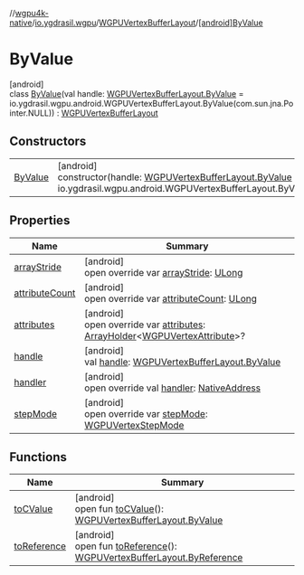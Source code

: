 //[wgpu4k-native](../../../../index.md)/[io.ygdrasil.wgpu](../../index.md)/[WGPUVertexBufferLayout](../index.md)/[[android]ByValue](index.md)

# ByValue

[android]\
class [ByValue](index.md)(val handle: [WGPUVertexBufferLayout.ByValue](../../../io.ygdrasil.wgpu.android/-w-g-p-u-vertex-buffer-layout/-by-value/index.md) = io.ygdrasil.wgpu.android.WGPUVertexBufferLayout.ByValue(com.sun.jna.Pointer.NULL)) : [WGPUVertexBufferLayout](../index.md)

## Constructors

| | |
|---|---|
| [ByValue](-by-value.md) | [android]<br>constructor(handle: [WGPUVertexBufferLayout.ByValue](../../../io.ygdrasil.wgpu.android/-w-g-p-u-vertex-buffer-layout/-by-value/index.md) = io.ygdrasil.wgpu.android.WGPUVertexBufferLayout.ByValue(com.sun.jna.Pointer.NULL)) |

## Properties

| Name | Summary |
|---|---|
| [arrayStride](array-stride.md) | [android]<br>open override var [arrayStride](array-stride.md): [ULong](https://kotlinlang.org/api/core/kotlin-stdlib/kotlin/-u-long/index.html) |
| [attributeCount](attribute-count.md) | [android]<br>open override var [attributeCount](attribute-count.md): [ULong](https://kotlinlang.org/api/core/kotlin-stdlib/kotlin/-u-long/index.html) |
| [attributes](attributes.md) | [android]<br>open override var [attributes](attributes.md): [ArrayHolder](../../../ffi/-array-holder/index.md)&lt;[WGPUVertexAttribute](../../-w-g-p-u-vertex-attribute/index.md)&gt;? |
| [handle](handle.md) | [android]<br>val [handle](handle.md): [WGPUVertexBufferLayout.ByValue](../../../io.ygdrasil.wgpu.android/-w-g-p-u-vertex-buffer-layout/-by-value/index.md) |
| [handler](handler.md) | [android]<br>open override val [handler](handler.md): [NativeAddress](../../../ffi/-native-address/index.md) |
| [stepMode](step-mode.md) | [android]<br>open override var [stepMode](step-mode.md): [WGPUVertexStepMode](../../-w-g-p-u-vertex-step-mode/index.md) |

## Functions

| Name | Summary |
|---|---|
| [toCValue](../[android]to-c-value.md) | [android]<br>open fun [toCValue](../[android]to-c-value.md)(): [WGPUVertexBufferLayout.ByValue](../../../io.ygdrasil.wgpu.android/-w-g-p-u-vertex-buffer-layout/-by-value/index.md) |
| [toReference](../to-reference.md) | [android]<br>open fun [toReference](../to-reference.md)(): [WGPUVertexBufferLayout.ByReference](../../../io.ygdrasil.wgpu.android/-w-g-p-u-vertex-buffer-layout/-by-reference/index.md) |